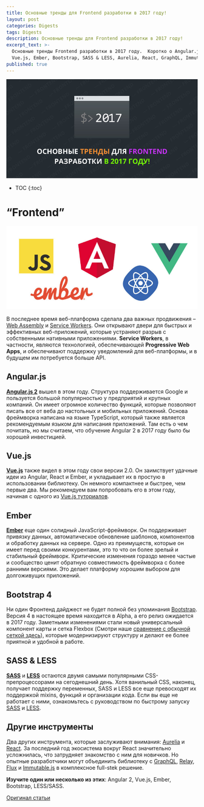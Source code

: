 ```yaml
---
title: Основные тренды для Frontend разработки в 2017 году!
layout: post
categories: Digests
tags: Digests
description: Основные тренды для Frontend разработки в 2017 году!
excerpt_text: >-
  Основные тренды Frontend разработки в 2017 году.  Коротко о Angular.js,
  Vue.js, Ember, Bootstrap, SASS & LESS, Aurelia, React, GraphQL, Immutable.js.
published: true
---
```


![Какие языки и фреймворки вы должны знать в 2017 году](/images/post/digest/04-2017/languages-2017-frontend.jpg)

* TOC
{:toc}

# “Frontend”

![Основные тренды Frontend разработки в 2017 году](/images/post/digest/04-2017/the-languages-and-frameworks-you-should-learn-in-2017-frontend.jpg)

В последнее время веб-платформа сделала два важных продвижения – [Web Assembly](http://webassembly.org/) и [Service Workers](https://developer.mozilla.org/en/docs/Web/API/Service_Worker_API). Они открывают двери для быстрых и эффективных веб-приложений, которые устраняют разрыв с собственными нативными приложениями. **Service Workers**, в частности, являются технологией, обеспечивающей **Progressive Web Apps**, и обеспечивают поддержку уведомлений для веб-платформы, и в будущем им потребуется больше API.


## Angular.js

[**Angular.js 2**](https://angular.io/) вышел в этом году. Структура поддерживается Google и пользуется большой популярностью у предприятий и крупных компаний. Он имеет огромное количество функций, которые позволяют писать все от веба до настольных и мобильных приложений. 
Основа фреймворка написана на языке TypeScript, который также является рекомендуемым языком для написания приложений. Там есть о чем почитать, но мы считаем, что обучение Angular 2 в 2017 году было бы хорошей инвестицией.


## Vue.js

[**Vue.js**](https://medium.com/the-vue-point/vue-2-0-is-here-ef1f26acf4b8) также видел в этом году свои версии 2.0. Он заимствует удачные идеи из Angular, React и Ember, и укладывает их в простую в использовании библиотеку. Он немного компактнее и быстрее, чем первые два. Мы рекомендуем вам попробовать его в этом году, начиная с одного из [Vue.js туториалов](http://tutorialzine.com/tag/vue-js/).


## Ember

[**Ember**](http://emberjs.com/) еще один солидный JavaScript-фреймворк. Он поддерживает привязку данных, автоматическое обновление шаблонов, компонентов и обработку данных на сервере. Одно из преимуществ, которые он имеет перед своими конкурентами, это то что он более зрелый и стабильный фреймворк. Критические изменения гораздо менее частые и сообщество ценит обратную совместимость фреймворка с более ранними версиями. Это делает платформу хорошим выбором для долгоживущих приложений.


## Bootstrap 4

Ни один Фронтенд дайджест не будет полной без упоминания [Bootstrap](http://getbootstrap.com/). Версия 4 в настоящее время находится в Alpha, а его релиз ожидается в 2017 году. Заметными изменениями стали новый универсальный компонент карты и сетка Flexbox (Смотри наше [сравнение с обычной сеткой здесь](http://tutorialzine.com/2016/11/boostrap-4-regular-vs-flex-grid/)), которые модернизируют структуру и делают ее более приятной и удобной в работе.


## SASS & LESS

[**SASS**](http://sass-lang.com/) и [**LESS**](http://lesscss.org/) 
остаются двумя самыми популярными CSS-препроцессорами на сегоднешний день. Хотя ванильный CSS, наконец, получает поддержку переменных, SASS и LESS все еще превосходят их поддержкой mixins, функций и организации кода. Если вы еще не работает с ними, ознакомьтесь с руководством по быстрому запуску [SASS](http://tutorialzine.com/2016/01/learn-sass-in-15-minutes/) и [LESS](http://tutorialzine.com/2015/07/learn-less-in-10-minutes-or-less/).


## Другие инструменты

Два других инструмента, которые заслуживают внимания: [Aurelia](http://aurelia.io/) и [React](https://facebook.github.io/react/). За последний год экосистема вокруг React значительно усложнилась, что затрудняет знакомство с ним для новичков. Но опытные разработчики могут объединить библиотеку с [GraphQL](http://graphql.org/), [Relay](https://facebook.github.io/relay/), [Flux](http://facebook.github.io/flux/) и [Immutable.js](http://facebook.github.io/immutable-js/) в комплексное full-stek решение.

**Изучите один или несколько из этих**: Angular 2, Vue.js, Ember, Bootstrap, LESS/SASS.


[Оригинал статьи](http://tutorialzine.com/2016/12/the-languages-frameworks-tools-you-should-learn-in-2017/)
